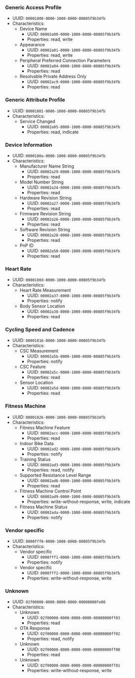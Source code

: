 ### Generic Access Profile
 - UUID: ``00001800-0000-1000-8000-00805f9b34fb``
 - Characteristics:
   - Device Name
     - UUID: ``00002a00-0000-1000-8000-00805f9b34fb``
     - Properties: read, write
   - Appearance
     - UUID: ``00002a01-0000-1000-8000-00805f9b34fb``
     - Properties: read, write
   - Peripheral Preferred Connection Parameters
     - UUID: ``00002a04-0000-1000-8000-00805f9b34fb``
     - Properties: read
   - Resolvable Private Address Only
     - UUID: ``00002ac9-0000-1000-8000-00805f9b34fb``
     - Properties: read

### Generic Attribute Profile
 - UUID: ``00001801-0000-1000-8000-00805f9b34fb``
 - Characteristics:
   - Service Changed
     - UUID: ``00002a05-0000-1000-8000-00805f9b34fb``
     - Properties: read, indicate

### Device Information
 - UUID: ``0000180a-0000-1000-8000-00805f9b34fb``
 - Characteristics:
   - Manufacturer Name String
     - UUID: ``00002a29-0000-1000-8000-00805f9b34fb``
     - Properties: read
   - Model Number String
     - UUID: ``00002a24-0000-1000-8000-00805f9b34fb``
     - Properties: read
   - Hardware Revision String
     - UUID: ``00002a27-0000-1000-8000-00805f9b34fb``
     - Properties: read
   - Firmware Revision String
     - UUID: ``00002a26-0000-1000-8000-00805f9b34fb``
     - Properties: read
   - Software Revision String
     - UUID: ``00002a28-0000-1000-8000-00805f9b34fb``
     - Properties: read
   - PnP ID
     - UUID: ``00002a50-0000-1000-8000-00805f9b34fb``
     - Properties: read

### Heart Rate
 - UUID: ``0000180d-0000-1000-8000-00805f9b34fb``
 - Characteristics:
   - Heart Rate Measurement
     - UUID: ``00002a37-0000-1000-8000-00805f9b34fb``
     - Properties: notify
   - Body Sensor Location
     - UUID: ``00002a38-0000-1000-8000-00805f9b34fb``
     - Properties: read

### Cycling Speed and Cadence
 - UUID: ``00001816-0000-1000-8000-00805f9b34fb``
 - Characteristics:
   - CSC Measurement
     - UUID: ``00002a5b-0000-1000-8000-00805f9b34fb``
     - Properties: notify
   - CSC Feature
     - UUID: ``00002a5c-0000-1000-8000-00805f9b34fb``
     - Properties: read
   - Sensor Location
     - UUID: ``00002a5d-0000-1000-8000-00805f9b34fb``
     - Properties: read

### Fitness Machine
 - UUID: ``00001826-0000-1000-8000-00805f9b34fb``
 - Characteristics:
   - Fitness Machine Feature
     - UUID: ``00002acc-0000-1000-8000-00805f9b34fb``
     - Properties: read
   - Indoor Bike Data
     - UUID: ``00002ad2-0000-1000-8000-00805f9b34fb``
     - Properties: notify
   - Training Status
     - UUID: ``00002ad3-0000-1000-8000-00805f9b34fb``
     - Properties: read, notify
   - Supported Resistance Level Range
     - UUID: ``00002ad6-0000-1000-8000-00805f9b34fb``
     - Properties: read
   - Fitness Machine Control Point
     - UUID: ``00002ad9-0000-1000-8000-00805f9b34fb``
     - Properties: write-without-response, write, indicate
   - Fitness Machine Status
     - UUID: ``00002ada-0000-1000-8000-00805f9b34fb``
     - Properties: notify

### Vendor specific
 - UUID: ``0000fff0-0000-1000-8000-00805f9b34fb``
 - Characteristics:
   - Vendor specific
     - UUID: ``0000fff1-0000-1000-8000-00805f9b34fb``
     - Properties: notify
   - Vendor specific
     - UUID: ``0000fff2-0000-1000-8000-00805f9b34fb``
     - Properties: write-without-response, write

### Unknown
 - UUID: ``02f00000-0000-0000-0000-00000000fe00``
 - Characteristics:
   - Unknown
     - UUID: ``02f00000-0000-0000-0000-00000000ff03``
     - Properties: read
   - OTA Response
     - UUID: ``02f00000-0000-0000-0000-00000000ff02``
     - Properties: read, notify
   - Unknown
     - UUID: ``02f00000-0000-0000-0000-00000000ff00``
     - Properties: read
   - Unknown
     - UUID: ``02f00000-0000-0000-0000-00000000ff01``
     - Properties: write-without-response, write
